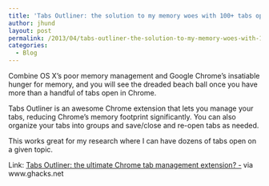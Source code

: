 ```yaml
---
title: 'Tabs Outliner: the solution to my memory woes with 100+ tabs open in Google Chrome'
author: jhund
layout: post
permalink: /2013/04/tabs-outliner-the-solution-to-my-memory-woes-with-100-tabs-open-in-google-chrome/
categories:
  - Blog
---
```

<p class="iii-article-excerpt">
  Combine OS X&#8217;s poor memory management and Google Chrome&#8217;s insatiable hunger for memory, and you will see the dreaded beach ball once you have more than a handful of tabs open in Chrome.
</p>

<p class="iii-article-excerpt">
  Tabs Outliner is an awesome Chrome extension that lets you manage your tabs, reducing Chrome&#8217;s memory footprint significantly. You can also organize your tabs into groups and save/close and re-open tabs as needed.
</p>

<p class="iii-article-excerpt">
  This works great for my research where I can have dozens of tabs open on a given topic.
</p>

<p class="iii-article-source">
  Link: <a href="http://www.ghacks.net/2012/11/19/tabs-outliner-the-ultimate-chrome-tab-management-extension/">Tabs Outliner: the ultimate Chrome tab management extension? -</a> via www.ghacks.net
</p>